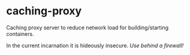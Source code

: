 caching-proxy
=============

Caching proxy server to reduce network load for building/starting containers.

In the current incarnation it is hideously insecure.  *Use behind a firewall!*
